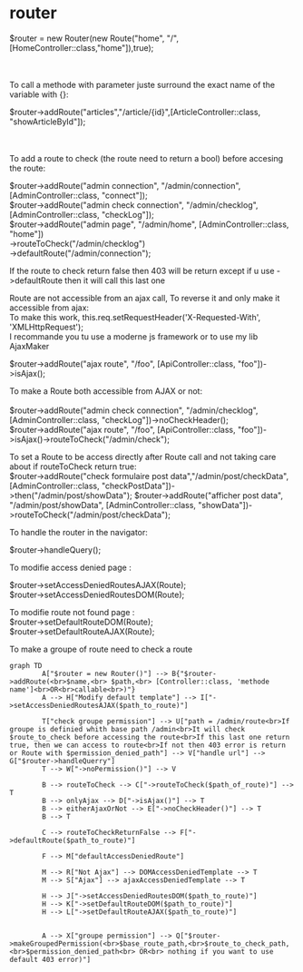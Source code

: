# router

$router = new Router(new Route("home", "/",[HomeController::class,"home"]),true);<br><br><br>

To call a methode with parameter juste surround the exact name of the variable with {}:<br>

$router->addRoute("articles","/article/{id}",[ArticleController::class, "showArticleById"]);<br><br><br>

To add a route to check (the route need to return a bool) before accesing the route:<br>

$router->addRoute("admin connection", "/admin/connection", [AdminController::class, "connect"]);<br>
$router->addRoute("admin check connection", "/admin/checklog", [AdminController::class, "checkLog"]);<br>
$router->addRoute("admin page", "/admin/home", [AdminController::class, "home"])<br>
        ->routeToCheck("/admin/checklog")<br>
        ->defaultRoute("/admin/connection");<br>

If the route to check return false then 403 will be return except if u use ->defaultRoute then it will call this last one

Route are not accessible from an ajax call, To reverse it and only make it accessible from ajax:<br>
To make this work, this.req.setRequestHeader('X-Requested-With', 'XMLHttpRequest');<br>
I recommande you tu use a moderne js framework or to use my lib AjaxMaker<br>

$router->addRoute("ajax route", "/foo", [ApiController::class, "foo"])->isAjax();<br>

To make a Route both accessible from AJAX or not:<br><br>
$router->addRoute("admin check connection", "/admin/checklog", [AdminController::class, "checkLog"])->noCheckHeader();<br>
$router->addRoute("ajax route", "/foo", [ApiController::class, "foo"])->isAjax()->routeToCheck("/admin/check");<br>

To set a Route to be access directly after Route call and not taking care about if routeToCheck return true:<br>
$router->addRoute("check formulaire post data","/admin/post/checkData", [AdminController::class, "checkPostData"])->then("/admin/post/showData");
$router->addRoute("afficher post data", "/admin/post/showData", [AdminController::class, "showData"])->routeToCheck("/admin/post/checkData");

To handle the router in the navigator:

$router->handleQuery();

To modifie access denied page : <br>

$router->setAccessDeniedRoutesAJAX(Route);<br>
$router->setAccessDeniedRoutesDOM(Route);<br>

To modifie route not found page :<br>
$router->setDefaultRouteDOM(Route);<br>
$router->setDefaultRouteAJAX(Route);

To make a groupe of route need to check a route 


```mermaid
graph TD
        A["$router = new Router()"] --> B{"$router->addRoute(<br>$name,<br> $path,<br> [Controller::class, 'methode name']<br>OR<br>callable<br>)"}
        A --> H["Modify default template"] --> I["->setAccessDeniedRoutesAJAX($path_to_route)"]

        T["check groupe permission"] --> U["path = /admin/route<br>If groupe is definied whith base path /admin<br>It will check $route_to_check before accessing the route<br>If this last one return true, then we can access to route<br>If not then 403 error is return or Route with $permission_denied_path"] --> V["handle url"] --> G["$router->handleQuerry"]
        T --> W["->noPermission()"] --> V

        B --> routeToCheck --> C["->routeToCheck($path_of_route)"] --> T
        B --> onlyAjax --> D["->isAjax()"] --> T
        B --> eitherAjaxOrNot --> E["->noCheckHeader()"] --> T
        B --> T
        
        C --> routeToCheckReturnFalse --> F["->defaultRoute($path_to_route)"]
        
        F --> M["defaultAccessDeniedRoute"]
        
        M --> R["Not Ajax"] --> DOMAccessDeniedTemplate --> T
        M --> S["Ajax"] --> ajaxAccessDeniedTemplate --> T
        
        H --> J["->setAccessDeniedRoutesDOM($path_to_route)"]
        H --> K["->setDefaultRouteDOM($path_to_route)"]
        H --> L["->setDefaultRouteAJAX($path_to_route)"]
        
       
        A --> X["groupe permission"] --> Q["$router->makeGroupedPermission(<br>$base_route_path,<br>$route_to_check_path,<br>$permission_denied_path<br> OR<br> nothing if you want to use default 403 error)"]

```
